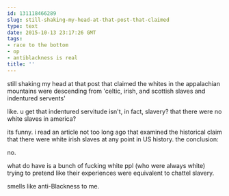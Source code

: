 ```yaml
---
id: 131118466289
slug: still-shaking-my-head-at-that-post-that-claimed
type: text
date: 2015-10-13 23:17:26 GMT
tags:
- race to the bottom
- op
- antiblackness is real
title: ''
---
```

still shaking my head at that post that claimed the whites in the appalachian mountains were descending from 'celtic, irish, and scottish slaves and indentured servents'

like. u get that indentured servitude isn't, in fact, slavery? that there were no white slaves in america?

its funny. i read an article not too long ago that examined the historical claim that there were white irish slaves at any point in US history. the conclusion:

no.

what do have is a bunch of fucking white ppl (who were always white) trying to pretend like their experiences were equivalent to chattel slavery.

smells like anti-Blackness to me.
